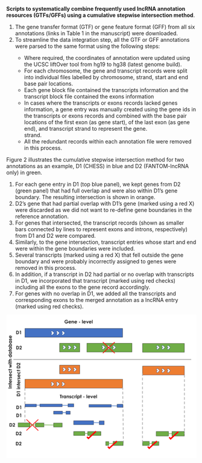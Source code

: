 

<b>Scripts to systematically combine frequently used lncRNA annotation resources (GTFs/GFFs) using a cumulative stepwise intersection method</b>. 

<ol type="1">
<li>The gene transfer format (GTF) or gene feature format (GFF) from all six annotations (links in Table 1 in the manuscript) were downloaded.</li>
<li>To streamline the data integration step, all the GTF or GFF annotations were parsed to the same format using the following steps:</li>
<ul>
<li>Where required, the coordinates of annotation were updated using the UCSC liftOver tool from
hg19 to hg38 (latest genome build).</li>
<li>For each chromosome, the gene and transcript records were split into individual files labelled by chromosome, strand, start and end base pair locations.</li>
<li>Each gene block file contained the transcripts information and the transcript block file contained the exons information </li>
<li>In cases where the transcripts or exons records lacked genes information, a gene entry was manually created using the gene ids in the transcripts or exons records and combined with the base pair locations of the first exon (as gene start), of the last exon (as gene end), and transcript strand to represent the gene.</li>
strand.
<li>All the redundant records within each annotation file were removed in this process.</li>
</ul>
</ol>

Figure 2 illustrates the cumulative stepwise intersection method for two annotations as an example, D1 (CHESS) in blue and D2 (FANTOM-lncRNA only) in green. 

<ol type="1">
<li>For each gene entry in D1 (top blue panel), we kept genes from D2 (green panel) that had full overlap and were also within D1’s gene boundary. The resulting intersection is shown in orange.</li> 
<li>D2’s gene that had partial overlap with D1’s gene (marked using a red X) were discarded as we did not want to re-define gene boundaries in the reference annotation.</li>
<li>For genes that intersected, the transcript records (shown as smaller bars connected by lines to represent exons and introns, respectively) from D1 and D2 were compared.</li>
<li>Similarly, to the gene intersection, transcript entries whose start and end were within the gene boundaries were included.</li> 
<li>Several transcripts (marked using a red X) that fell outside the gene boundary and were probably incorrectly assigned to genes were removed in this process.</li> 
<li>In addition, if a transcript in D2 had partial or no overlap with transcripts in D1, we incorporated that transcript (marked using red checks) including all the exons to the gene record accordingly.</li> 
<li>For genes with no overlap in D1, we added all the transcripts and corresponding exons to the merged annotation as a lncRNA entry (marked using red checks).</li>
</ol>

![Integration_Procdure](/09-Figures/Figure2.png)

